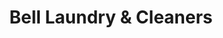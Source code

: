 ---
title: "Bell Laundry & Cleaners"
url: /spartanburg/bell-laundry-und-cleaners/
shop: Wäscherei
---